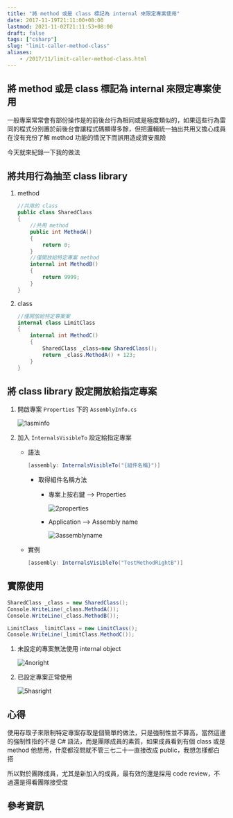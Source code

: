 ```yaml
---
title: "將 method 或是 class 標記為 internal 來限定專案使用"
date: 2017-11-19T21:11:00+08:00
lastmod: 2021-11-02T21:11:53+08:00
draft: false
tags: ["csharp"]
slug: "limit-caller-method-class"
aliases:
    - /2017/11/limit-caller-method-class.html
---
```

## 將 method 或是 class 標記為 internal 來限定專案使用

一般專案常常會有部份操作是的前後台行為相同或是極度類似的，如果這些行為雷同的程式分別置於前後台會讓程式碼顯得多餘，但把邏輯統一抽出共用又擔心成員在沒有充份了解 method 功能的情況下而誤用造成資安風險

今天就來紀錄一下我的做法

## 將共用行為抽至 class library

1. method

    ```cs
    //共用的 class
    public class SharedClass
    {
        //共用 method
        public int MethodA()
        {
            return 0;
        }
        //僅開放給特定專案 method
        internal int MethodB()
        {
            return 9999;
        }
    }
    ```

2. class

    ```cs
    //僅開放給特定專案案
    internal class LimitClass
    {
        internal int MethodC()
        {
            SharedClass _class=new SharedClass();
            return _class.MethodA() + 123;
        }
    }
    ```

## 將 class library 設定開放給指定專案

1. 開啟專案 `Properties` 下的 `AssemblyInfo.cs`

    ![1asminfo](https://user-images.githubusercontent.com/3851540/32990957-778b112c-cd6d-11e7-98e4-1f59df49d3a8.png)

2. 加入 `InternalsVisibleTo` 設定給指定專案

    * 語法

        ```cs
        [assembly: InternalsVisibleTo("{組件名稱}")]
        ```

        * 取得組件名稱方法

            * 專案上按右鍵 --> Properties

                ![2properties](https://user-images.githubusercontent.com/3851540/32990958-77b957d0-cd6d-11e7-95ba-da81ca3f08e6.png)

            * Application --> Assembly name

                ![3assemblyname](https://user-images.githubusercontent.com/3851540/32990959-77e53fee-cd6d-11e7-9d93-b04caaa88cdc.png)

    * 實例

        ```cs
        [assembly: InternalsVisibleTo("TestMethodRightB")]
        ```

## 實際使用

```cs
SharedClass _class = new SharedClass();
Console.WriteLine(_class.MethodA());
Console.WriteLine(_class.MethodB());

LimitClass _limitClass = new LimitClass();
Console.WriteLine(_limitClass.MethodC());
```

1. 未設定的專案無法使用 internal object

    ![4noright](https://user-images.githubusercontent.com/3851540/32990960-780e8e62-cd6d-11e7-87af-efe3c176b2d9.png)

2. 已設定專案正常使用

    ![5hasright](https://user-images.githubusercontent.com/3851540/32990961-7838c4ca-cd6d-11e7-8589-1863d6fd9ab0.png)

## 心得

使用存取子來限制特定專案存取是個簡單的做法，只是強制性並不算高，當然這邊的強制性指的不是 C# 語法，而是團隊成員的素質，如果成員看到有個 class 或是 method 他想用，什麼都沒問就不管三七二十一直接改成 public，我想怎樣都白搭

所以對於團隊成員，尤其是新加入的成員，最有效的還是採用 code review，不過還是得看團隊接受度

## 參考資訊
